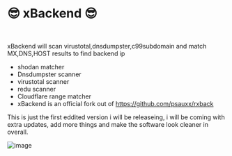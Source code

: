 <h1>😎 xBackend 😎 </h1><br>

xBackend will scan virustotal,dnsdumpster,c99subdomain and match MX,DNS,HOST results to find backend ip
* shodan matcher
* Dnsdumpster scanner
* virustotal scanner
* redu scanner
* Cloudflare range matcher
* xBackend is an official fork out of https://github.com/psauxx/rxback

This is just the first eddited version i will be releaseing, i will be coming with extra updates, add more things and make the software look cleaner in overall.

![image](https://user-images.githubusercontent.com/80839783/129192117-961b830e-9471-4448-9437-6607784753bb.png)
